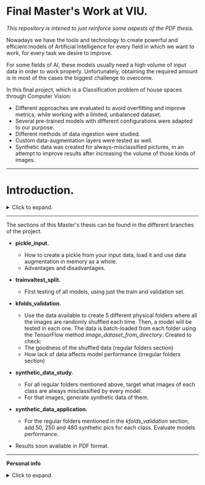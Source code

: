 # Final Master's Work at VIU.

*This repository is intened to just reinforce some aspests of the PDF thesis.*


Nowadays we have the tools and technology to create powerful and efficient models of Artificial Intelligence for every field in which we want to work, for every task we desire to improve.

For some fields of AI, these models usually need a high volume of input data in order to work properly. Unfortunately, obtaining the required amount is in most of the cases the biggest challenge to overcome.

In this final project, which is a Classification problem of house spaces through Computer Vision:
- Different approaches are evaluated to avoid overfitting and improve metrics, while working with a limited, unbalanced dataset.
- Several pre-trained models with different configurations were adapted to our purpose. 
- Different methods of data ingestion were studied. 
- Custom data-augmentation layers were tested as well. 
- Synthetic data was created for always-misclassified pictures, in an attempt to improve results after increasing the volume of those kinds of images.

---------------------------

# Introduction.
<details>
  <summary>Click to expand.</summary>


The aim of this Master’s Final Project is to work with a reduced dataset in order to improve the performance of an image classifier system for different spaces inside houses.

Landing the idea properly, a journey through ML tools and Data Augmentation techniques will be started. Every time a dead-end will be reached, there will be countless alternatives already available in the open science world. Without hesitation, sometimes the real challenge will be to make a decision about which one of these technologies should be the next step.


Here it is presented a brief introduction for the performed stages explained in Section Methodology:

1. The starting point will not be the most interesting academically, yet the most important one: The dataset.     

2. Different Data ingestion methods to feed our Neural Networks will be tested. 
They will be divided in 2 groups: The ones working with the whole dataset loaded in the RAM and the ones implemented as first layers of Neural Network architectures, that will process data in batch-processing.

3. A set of Neural Networks models will be chosen to work with. 
Neural Networks are a simplified model of the way a brain processes information. They consist of neurons, the basic units, arranged in layers. The model can be divided into the input layer (units representing the input fields), the hidden layers and the output layer (one or more units representing the target fields). 
The units are connected with varying connection strengths or weights. While training, initially those weights are random and are propagated from each neuron to every neuron in the next layer until reaching the output layer, generating an inference. Once done, those inferences are evaluated. This iteration is called an epoch, and it is repeated many times. Each time, weights are re-adjusted to get a better outcome (IBM Corporation, n.d.).
The mentioned representation of layers is usually presented in a more pragmatic fashion: The base model (input and hidden layers already trained by the provider), and the top model (hidden and output layers that will be trained by ourselves with our set of data). 
This process is called transfer-learning.
In this project, several configurations of the same architectures, but with different parameters will be tested in Section Architectures and Fine-tuning.

4. Due to our lack of data, different methods of Data Augmentation will be tested in order to improve the heterogeneity of our dataset, and also its volume. 

5. After building Neural Network architectures (from now on, NN) with different hyperparameters, different methods for gathering and augmentate data, the performance of a set of models will be tested. These are our trained Models.

6. Before running the models, our dataset will be shuffled and divided at first into training and validation sets (later train-validation-tests). 
We realised that the performance of models was highly dependent on some kind of images. If data was shuffled and models were run again, differences in performance may be big enough to not ignore this fact. For this reason the Physical k-folds validation will be implemented.
The sklearn method of cross_validation() (Scikit-learn, n.d.)  reads the available data, shuffles it and creates as many folders as wanted. Those folders are not persisted, they are just RAM-stored. Its purpose is to run a model in k different sets of data and measure the model performance as an average of the resulting metrics for each folder.
The same idea will be reproduced. Several folders distributions will be created, this time persisted in disk. Some of the distributions will be meant to measure the goodness of data, other distributions will be set to study the performance of a model over a decreasing-in-volume set of data. 

7. Trying to improve our results, over one of these distributions of folders we will perform inferences, in order to get exactly what images are always misclassified by all models. Those images will be located, and synthetic data will be created using them as input. Results will be presented in the Synthetic data section. This synth data will be created using an available Pytorch repository (GitHub Zhao et al., 2020). 
Once the non-real images are created, several ways to merge them with the real data will be tested. Finally, a model will be trained over different distributions of real plus unreal pictures.



</details>




----------------------------------

The sections of this Master's thesis can be found in the different branches of the project. 


- **pickle_input.**

  - How to create a pickle from your input data, load it and use data augmentation in memory as a whole.
  - Advantages and disadvantages.

- **trainvaltest_split.**

  - First testing of all models, using just the train and validation set.

- **kfolds_validation.**

  - Use the data available to create 5 different physical folders where all the images are randomly shuffled each time. Then, a model will be tested in each one. The data is batch-loaded from each folder using the TensorFlow method *image_dataset_from_directory*. Created to check:
  - The goodness of the shuffled data (regular folders section)
  - How lack of data affects model performance (irregular folders section)

- **synthetic_data_study.**
  - For all regular folders mentioned above, target what images of each class are always misclassified by every model.
  - For that images, generate synthetic data of them.

- **synthetic_data_application.**
  - For the regular folders mentioned in the *kfolds_validation* section, add 50, 250 and 480 synthetic pics for each class. Evaluate models performance.


- Results soon available in PDF format.


----------------------------------

**Personal info**
<details>
  <summary>Click to expand.</summary>

https://www.linkedin.com/in/alberto-vargas-pina/

![alt](output/science_dog.webp)

</details>
